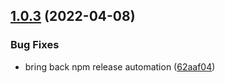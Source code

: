 ## [1.0.3](https://github.com/alexnitta/faunauth/compare/v1.0.2...v1.0.3) (2022-04-08)


### Bug Fixes

* bring back npm release automation ([62aaf04](https://github.com/alexnitta/faunauth/commit/62aaf04652cb7971ffe38955530c249c5222bf14))
